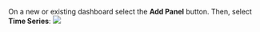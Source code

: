 On a new or existing dashboard select the **Add Panel** button. Then, select **Time Series**:
  ![](/img/docs/add-panel-time-series.webp)

